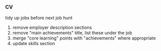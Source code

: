 ### CV

tidy up jobs before next job hunt
1. remove employer description sections
2. remove "main achievements" title, list these under the job
3. merge "core learning" points with "achievements" where appropriate
4. update skills section
